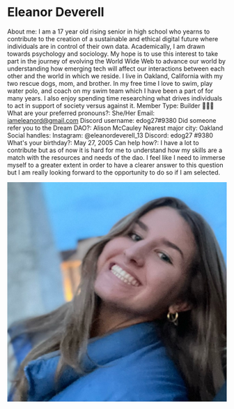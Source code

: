 # Eleanor Deverell

About me: I am a 17 year old rising senior in high school who yearns to contribute to the creation of a sustainable and ethical digital future where individuals are in control of their own data. Academically, I am drawn towards psychology and sociology. My hope is to use this interest to take part in the journey of evolving the World Wide Web to advance our world by understanding how emerging tech will affect our interactions between each other and the world in which we reside. I live in Oakland, California with my two rescue dogs, mom, and brother. In my free time I love to swim, play water polo, and coach on my swim team which I have been a part of for many years. I also enjoy spending time researching what drives individuals to act in support of society versus against it.
Member Type: Builder 👷🏾‍♀️
What are your preferred pronouns?: She/Her
Email: iameleanord@gmail.com
Discord username: edog27#9380
Did someone refer you to the Dream DAO?: Alison McCauley
Nearest major city: Oakland
Social handles: Instagram: @eleanordeverell_13
Discord: edog27 #9380
What's your birthday?: May 27, 2005
Can help how?: I have a lot to contribute but as of now it is hard for me to understand how my skills are a match with the resources and needs of the dao. I feel like I need to immerse myself to a greater extent in order to have a clearer answer to this question but I am really looking forward to the opportunity to do so if I am selected.

![Eleanor.jpeg](Eleanor%20Deverell%20560240f567d4465fa20d4c4c0e7f63f1/Eleanor.jpeg)